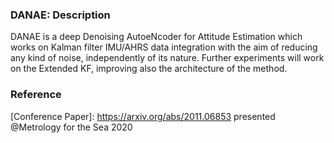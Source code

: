 ### DANAE: Description

DANAE is a deep Denoising AutoeNcoder for Attitude Estimation which works on Kalman filter IMU/AHRS data integration with the aim of reducing any kind of noise, independently of its nature.
Further experiments will work on the Extended KF, improving also the architecture of the method.

### Reference
[Conference Paper]: https://arxiv.org/abs/2011.06853 presented @Metrology for the Sea 2020
